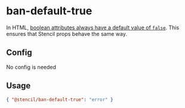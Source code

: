 # ban-default-true

In HTML, [boolean attributes always have a default value of `false`](https://html.spec.whatwg.org/multipage/common-microsyntaxes.html#boolean-attributes). This ensures that Stencil props behave the same way.

## Config

No config is needed

## Usage

```json
{ "@stencil/ban-default-true": "error" }
```



